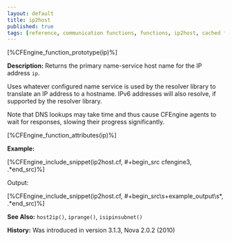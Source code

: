 ```yaml
---
layout: default
title: ip2host
published: true
tags: [reference, communication functions, functions, ip2host, cached function]
---
```


[%CFEngine_function_prototype(ip)%]

**Description:** Returns the primary name-service host name for the IP address
`ip`.

Uses whatever configured name service is used by the resolver library to
translate an IP address to a hostname. IPv6 addresses will also resolve,
if supported by the resolver library.

Note that DNS lookups may take time and thus cause CFEngine agents to
wait for responses, slowing their progress significantly.

[%CFEngine_function_attributes(ip)%]

**Example:**

[%CFEngine_include_snippet(ip2host.cf, #\+begin_src cfengine3, .*end_src)%]

Output:

[%CFEngine_include_snippet(ip2host.cf, #\+begin_src\s+example_output\s*, .*end_src)%]

**See Also:** `host2ip()`, `iprange()`, `isipinsubnet()`

**History:** Was introduced in version 3.1.3, Nova 2.0.2 (2010)
